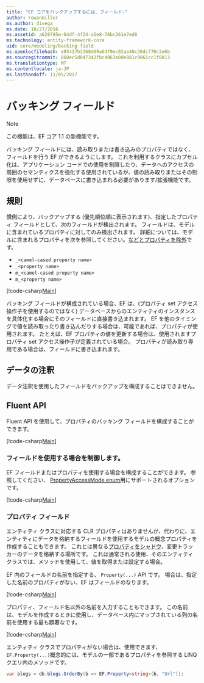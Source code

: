 ```yaml
---
title: "EF コアをバックアップするには、フィールド-"
author: rowanmiller
ms.author: divega
ms.date: 10/27/2016
ms.assetid: a628795e-64df-4f24-a5e8-76bc261e7ed8
ms.technology: entity-framework-core
uid: core/modeling/backing-field
ms.openlocfilehash: e95417b3368d09a64f9ec02ae40c38dc770c2e6b
ms.sourcegitcommit: 860ec5d047342fbc4063a0de881c9861cc1f8813
ms.translationtype: MT
ms.contentlocale: ja-JP
ms.lasthandoff: 11/05/2017
---
```

# <a name="backing-fields"></a>バッキング フィールド

> [!NOTE]  
> この機能は、EF コア 1.1 の新機能です。

バッキング フィールドには、読み取りまたは書き込みのプロパティではなく、フィールドを行う EF ができるようにします。 これを利用するクラスにカプセル化は、アプリケーション コードでの使用を制限したり、データへのアクセスの周囲のセマンティクスを強化する使用されているが、値の読み取りまたはその制限を使用せずに、データベースに書き込まれる必要があります/拡張機能です。

## <a name="conventions"></a>規則

慣例により、バックアップする (優先順位順に表示されます)、指定したプロパティ フィールドとして、次のフィールドが検出されます。 フィールドは、モデルに含まれているプロパティに対してのみ検出されます。 詳細については、モデルに含まれるプロパティを次を参照してください。[などとプロパティを除外](included-properties.md)です。

* `_<camel-cased property name>`
* `_<property name>`
* `m_<camel-cased property name>`
* `m_<property name>`

[!code-csharp[Main](../../../samples/core/Modeling/Conventions/Samples/BackingField.cs#Sample)]

バッキング フィールドが構成されている場合、EF は、(プロパティ set アクセス操作子を使用するのではなく) データベースからのエンティティのインスタンスを具体化する場合にそのフィールドに直接書き込まれます。 EF を他のタイミングで値を読み取ったり書き込んだりする場合は、可能であれば、プロパティが使用されます。 たとえば、EF プロパティの値を更新する場合は、使用されますプロパティ set アクセス操作子が定義されている場合。 プロパティが読み取り専用である場合は、フィールドに書き込まれます。

## <a name="data-annotations"></a>データの注釈

データ注釈を使用したフィールドをバックアップを構成することはできません。

## <a name="fluent-api"></a>Fluent API

Fluent API を使用して、プロパティのバッキング フィールドを構成することができます。

[!code-csharp[Main](../../../samples/core/Modeling/FluentAPI/Samples/BackingField.cs#Sample)]

### <a name="controlling-when-the-field-is-used"></a>フィールドを使用する場合を制御します。

EF フィールドまたはプロパティを使用する場合を構成することができます。 参照してください、 [PropertyAccessMode enum](https://docs.microsoft.com/dotnet/api/microsoft.entityframeworkcore.propertyaccessmode)用にサポートされるオプションです。

[!code-csharp[Main](../../../samples/core/Modeling/FluentAPI/Samples/BackingFieldAccessMode.cs#Sample)]

### <a name="fields-without-a-property"></a>プロパティ フィールド

エンティティ クラスに対応する CLR プロパティはありませんが、代わりに、エンティティにデータを格納するフィールドを使用するモデルの概念プロパティを作成することもできます。 これとは異なる[プロパティをシャドウ](shadow-properties.md)、変更トラッカーのデータを格納する場所です。 これは通常される使用、そのエンティティ クラスでは、メソッドを使用して、値を取得または設定する場合。

EF 内のフィールドの名前を指定する、 `Property(...)` API です。 場合は、指定した名前のプロパティがない、EF はフィールドのなります。

[!code-csharp[Main](../../../samples/core/Modeling/FluentAPI/Samples/BackingFieldNoProperty.cs#Sample)]

プロパティ、フィールド名以外の名前を入力することもできます。 この名前は、モデルを作成するときに使用し、データベース内にマップされている列の名前を使用する最も顕著なです。

[!code-csharp[Main](../../../samples/core/Modeling/FluentAPI/Samples/BackingFieldConceptualProperty.cs#Sample)]

エンティティ クラスでプロパティがない場合は、使用できます、`EF.Property(...)`概念的には、モデルの一部であるプロパティを参照する LINQ クエリ内のメソッドです。

``` csharp
var blogs = db.blogs.OrderBy(b => EF.Property<string>(b, "Url"));
```
